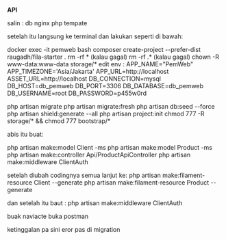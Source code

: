 **API**

salin :
db
nginx
php
tempate

setelah itu langsung ke terminal dan lakukan seperti di bawah:

docker exec -it pemweb bash
composer create-project --prefer-dist raugadh/fila-starter .
rm -rf * (kalau gagal)
rm -rf .* (kalau gagal)
chown -R www-data:www-data storage/*
edit env :
APP_NAME="PemWeb"
APP_TIMEZONE='Asia/Jakarta'
APP_URL=http://localhost
ASSET_URL=http://localhost
DB_CONNECTION=mysql
DB_HOST=db_pemweb
DB_PORT=3306
DB_DATABASE=db_pemweb
DB_USERNAME=root
DB_PASSWORD=p455w0rd


php artisan migrate
php artisan migrate:fresh
php artisan db:seed --force
php artisan shield:generate --all
php artisan project:init
chmod 777 -R storage/* && chmod 777 bootstrap/*

abis itu buat:

php artisan make:model Client -ms
php artisan make:model Product -ms
php artisan make:controller Api/ProductApiController
php artisan make:middleware ClientAuth

setelah diubah codingnya semua lanjut ke:
php artisan make:filament-resource Client --generate
php artisan make:filament-resource Product --generate

dan setelah itu baut :
php artisan make:middleware ClientAuth

buak naviacte
buka postman

ketinggalan pa sini eror pas di migration 